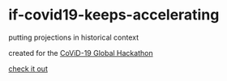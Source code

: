 # if-covid19-keeps-accelerating
putting projections in historical context

created for the [CoViD-19 Global Hackathon](https://covid-global-hackathon.devpost.com/)

[check it out](https://raxxluizcj.execute-api.us-east-1.amazonaws.com/dev)
